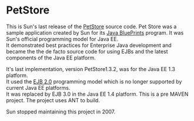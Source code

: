 # PetStore

This is Sun's last release of the [PetStore](http://www.oracle.com/technetwork/java/petstore1-3-1-02-139690.html) source code.
Pet Store was a sample application created by Sun for its [Java BluePrints](http://en.wikipedia.org/wiki/Java_BluePrints) program.
It was Sun's official programming model for Java EE.  
It demonstrated best practices for Enterprise Java development and became the the de facto source 
code for using EJBs and the latest components of the Java EE platform.

It's last implementation, version PetStore1.3.2, was for the Java EE 1.3 platform.  
It used the [EJB 2.0](http://en.wikipedia.org/wiki/Enterprise_JavaBeans) 
programming model which is no longer supported by current Java EE platforms.  
It was replaced by EJB 3.0 in the Java EE 1.4 platform.
This is a pre MAVEN project.  The project uses ANT to build.
  
Sun stopped maintaining this project in 2007.


